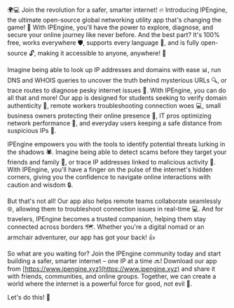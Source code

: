 🌍💻 Join the revolution for a safer, smarter internet! 🔥 Introducing IPEngine, the ultimate open-source global networking utility app that's changing the game! 🚀 With IPEngine, you'll have the power to explore, diagnose, and secure your online journey like never before. And the best part? It's 100% free, works everywhere 🛡️, supports every language 💬, and is fully open-source 🔓, making it accessible to anyone, anywhere! 💪

Imagine being able to look up IP addresses and domains with ease 📊, run DNS and WHOIS queries to uncover the truth behind mysterious URLs 🔍, or trace routes to diagnose pesky internet issues 🚗. With IPEngine, you can do all that and more! Our app is designed for students seeking to verify domain authenticity 👀, remote workers troubleshooting connection woes 💻, small business owners protecting their online presence 🏢, IT pros optimizing network performance 🔧, and everyday users keeping a safe distance from suspicious IPs 🚫.

IPEngine empowers you with the tools to identify potential threats lurking in the shadows 🕷️. Imagine being able to detect scams before they target your friends and family 💸, or trace IP addresses linked to malicious activity 🚨. With IPEngine, you'll have a finger on the pulse of the internet's hidden corners, giving you the confidence to navigate online interactions with caution and wisdom 🔒.

But that's not all! Our app also helps remote teams collaborate seamlessly 🌐, allowing them to troubleshoot connection issues in real-time 💻. And for travelers, IPEngine becomes a trusted companion, helping them stay connected across borders 🗺️. Whether you're a digital nomad or an armchair adventurer, our app has got your back! 👍

So what are you waiting for? Join the IPEngine community today and start building a safer, smarter internet – one IP at a time 🔜! Download our app from [https://www.ipengine.xyz](https://www.ipengine.xyz) and share it with friends, communities, and online groups. Together, we can create a world where the internet is a powerful force for good, not evil 💪.

Let's do this! 🚀